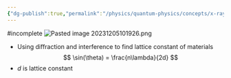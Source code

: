 ```yaml
---
{"dg-publish":true,"permalink":"/physics/quantum-physics/concepts/x-ray-diffraction/"}
---
```


#incomplete 
![Pasted image 20231205101926.png](/img/user/Attachments/Pasted%20image%2020231205101926.png)
- Using diffraction and interference to find lattice constant of materials
$$
\sin(\theta) = \frac{n\lambda}{2d}
$$
- $d$ is lattice constant
